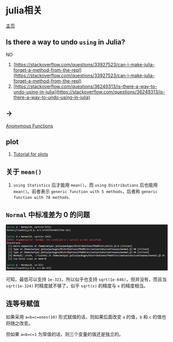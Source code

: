 # julia相关

[主页](https://julialang.org/)

## Is there a way to undo `using` in Julia?

NO

1. [https://stackoverflow.com/questions/33927523/can-i-make-julia-forget-a-method-from-the-repl](https://stackoverflow.com/questions/33927523/can-i-make-julia-forget-a-method-from-the-repl)
2. [https://stackoverflow.com/questions/36249313/is-there-a-way-to-undo-using-in-julia](https://stackoverflow.com/questions/36249313/is-there-a-way-to-undo-using-in-julia) 


## ->

[Anonymous Functions](https://docs.julialang.org/en/v0.6.1/manual/functions/#man-anonymous-functions-1)

## plot

1. [Tutorial for plots](http://docs.juliaplots.org/latest/tutorial/)


## 关于 `mean()`

1. `using Statistics` 后才能用 `mean()`，而 `using Distributions` 后也能用 `mean()`。前者表示 `generic function with 5 methods`，后者称 `generic function with 78 methods`.

## `Normal` 中标准差为 0 的问题

![](normal-zero-var.png)

可知，最低可以支持 `1e-323`，所以似乎也支持 `sqrt(1e-646)`，但并没有，而且当 `sqrt(1e-324)` 时精度就不够了，似乎 `sqrt(x)` 的精度与 `x` 的精度相当。

## 连等号赋值

如果采用 `a=b=c=ones(10)` 形式赋值的话，则如果后面改变 `a` 的值，`b` 和 `c` 的值也将随之改变。

但如果 `a=b=c=1` 为常值的话，则三个变量的值还是独立的。